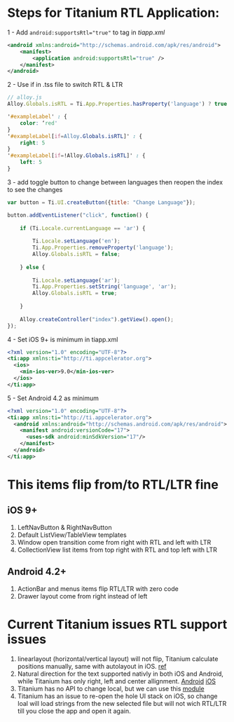 # Steps for Titanium RTL Application:

1 - Add `android:supportsRtl="true"` to <application> tag in _tiapp.xml_
```xml
<android xmlns:android="http://schemas.android.com/apk/res/android">
    <manifest>
        <application android:supportsRtl="true" />
    </manifest>
</android>
```
2 - Use if in .tss file to switch RTL & LTR
```javascript
// alloy.js
Alloy.Globals.isRTL = Ti.App.Properties.hasProperty('language') ? true : false;
```
```css
'#exampleLabel' : {
	color: ‘red'
}
'#exampleLabel[if=Alloy.Globals.isRTL]' : {
	right: 5
}
'#exampleLabel[if=!Alloy.Globals.isRTL]' : {
	left: 5
}
```
3 - add toggle button to change between languages then reopen the index to see the changes
```javascript
var button = Ti.UI.createButton({title: "Change Language"});

button.addEventListener("click", function() {
	
	if (Ti.Locale.currentLanguage == 'ar') {
	
		Ti.Locale.setLanguage('en');
		Ti.App.Properties.removeProperty('language');
		Alloy.Globals.isRTL = false;
		
	} else {
	
		Ti.Locale.setLanguage('ar');
		Ti.App.Properties.setString('language', 'ar');
		Alloy.Globals.isRTL = true;
		
	}
	
	Alloy.createController("index").getView().open();
});
```

4 - Set iOS 9+ is minimum in tiapp.xml
```xml
<?xml version="1.0" encoding="UTF-8"?>
<ti:app xmlns:ti="http://ti.appcelerator.org">
  <ios>
    <min-ios-ver>9.0</min-ios-ver>
  </ios>
</ti:app>
```
5 - Set Android 4.2 as minimum
```xml
<?xml version="1.0" encoding="UTF-8"?>
<ti:app xmlns:ti="http://ti.appcelerator.org">
  <android xmlns:android="http://schemas.android.com/apk/res/android">
    <manifest android:versionCode="17">
      <uses-sdk android:minSdkVersion="17"/>
    </manifest>
  </android>
</ti:app>
```

# This items flip from/to RTL/LTR fine
## iOS 9+
1. LeftNavButton & RightNavButton
2. Default ListView/TableView templates
3. Window open transition come from right with RTL and left with LTR
4. CollectionView list items from top right with RTL and top left with LTR

## Android 4.2+
1. ActionBar and menus items flip RTL/LTR with zero code
2. Drawer layout come from right instead of left


# Current Titanium issues RTL support issues
1. linearlayout (horizontal/vertical layout) will not flip, Titanium calculate positions manually, same with autolayout in iOS. [ref](http://android-developers.blogspot.com.eg/2013/03/native-rtl-support-in-android-42.html)
2. Natural direction for the text supported nativly in both iOS and Android, while Titanium has only right, left and center allignment. [Android](https://developer.android.com/reference/android/view/View.html#attr_android:textDirection) [iOS](https://developer.apple.com/reference/uikit/uilabel/1620541-textalignment)
3. Titanium has no API to change local, but we can use this [module](http://shareourideas.com/2013/12/02/titanium-locale-module-for-both-android-and-ios/)
4. Titanium has an issue to re-open the hole UI stack on iOS, so change loal will load strings from the new selected file but will not wich RTL/LTR till you close the app and open it again.
